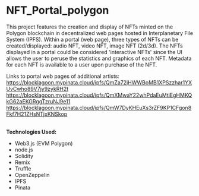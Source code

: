 # NFT_Portal_polygon
This project features the creation and display of NFTs minted on the Polygon blockchain in decentralized web pages hosted in Interplanetary File System (IPFS).
Within a portal (web page), three types of NFTs can be created/displayed: audio NFT, video NFT, image NFT (2d/3d).  The NFTs displayed in a portal could be considered 'interactive NFTs' since the UI allows the user to peruse the statistics and graphics of each NFT.  Metadata for each NFT is available to a user upon purchase of the NFT.

Links to portal web pages of additional artists:
https://blocklagoon.mypinata.cloud/ipfs/QmZa72jHWWBoMB1XPSzzhar1YXUvCwho89V7jy9zykRH2t
https://blocklagoon.mypinata.cloud/ipfs/QmXMwaY22whPdaEuMtiEgHMKQkG62aEKGRggTzruNJ9e11
https://blocklagoon.mypinata.cloud/ipfs/QmW7DyKHEuXs3rZF9KP1CFgon8Fkf7H21ZHsNTjxKNSkop<br><br>


**Technologies Used:**
* Web3.js (EVM Polygon)
* node.js
* Solidity
* Remix
* Truffle
* OpenZeppelin
* IPFS
* Pinata


